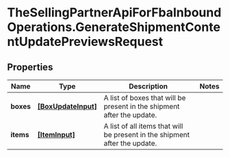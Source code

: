 # TheSellingPartnerApiForFbaInboundOperations.GenerateShipmentContentUpdatePreviewsRequest

## Properties

Name | Type | Description | Notes
------------ | ------------- | ------------- | -------------
**boxes** | [**[BoxUpdateInput]**](BoxUpdateInput.md) | A list of boxes that will be present in the shipment after the update. | 
**items** | [**[ItemInput]**](ItemInput.md) | A list of all items that will be present in the shipment after the update. | 


